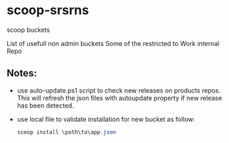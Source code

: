 # scoop-srsrns
scoop buckets

List of usefull non admin buckets
Some of the restricted to Work internal Repo

## Notes:

- use auto-update.ps1 script to check new releases on products repos.
  This will refresh the json files with autoupdate property if new release 
  has been detected.
  
- use local file to validate installation for new bucket as follow:
    ```powershell
    scoop install \path\to\app.json
    ```
